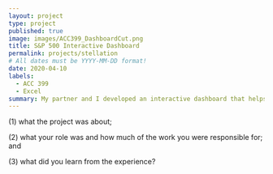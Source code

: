 ```yaml
---
layout: project
type: project
published: true
image: images/ACC399_DashboardCut.png
title: S&P 500 Interactive Dashboard
permalink: projects/stellation
# All dates must be YYYY-MM-DD format!
date: 2020-04-10
labels:
  - ACC 399
  - Excel
summary: My partner and I developed an interactive dashboard that helps users examine financial data for S&P 500 companies.
---
```


(1) what the project was about; 

(2) what your role was and how much of the work you were responsible for; and 

(3) what did you learn from the experience?
